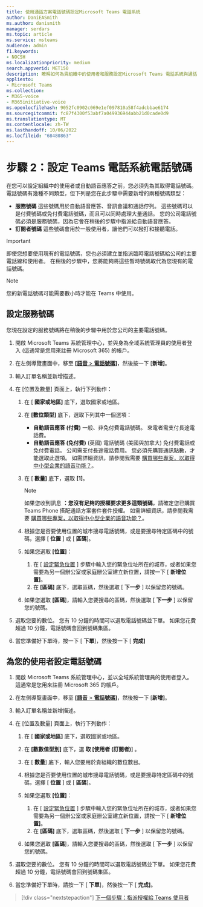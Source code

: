 ```yaml
---
title: 使用通話方案電話號碼設定Microsoft Teams 電話系統
author: DaniEASmith
ms.author: danismith
manager: serdars
ms.topic: article
ms.service: msteams
audience: admin
f1.keywords:
- NOCSH
ms.localizationpriority: medium
search.appverid: MET150
description: 瞭解如何為貴組織中的使用者和服務設定Microsoft Teams 電話系統與通話方案電話號碼。
appliesto:
- Microsoft Teams
ms.collection:
- M365-voice
- M365initiative-voice
ms.openlocfilehash: 9052fc0902c069e1ef097810a58f4adcbbae6174
ms.sourcegitcommit: fc87f4300f53abf7a049936944abb21d0cade0d9
ms.translationtype: MT
ms.contentlocale: zh-TW
ms.lasthandoff: 10/06/2022
ms.locfileid: "68480863"
---
```

# <a name="step-2-set-up-teams-phone-system-phone-numbers"></a>步驟 2：設定 Teams 電話系統電話號碼

在您可以設定組織中的使用者或自動語音應答之前，您必須先為其取得電話號碼。 電話號碼有幾種不同類型，但下列是您在此步驟中需要新增的兩種號碼類型：

- **服務號碼** 這些號碼用於自動語音應答、音訊會議和通話佇列。 這些號碼可以是付費號碼或免付費電話號碼，而且可以同時處理大量通話。 您的公司電話號碼必須是服務號碼，因為它會在稍後的步驟中指派給自動語音應答。
- **訂閱者號碼** 這些號碼會用於一般使用者，讓他們可以撥打和接聽電話。

> [!IMPORTANT]
> 即使您想要使用現有的電話號碼，您也必須建立並指派臨時電話號碼給公司的主要電話線和使用者。 在稍後的步驟中，您將能夠將這些暫時號碼取代為您現有的電話號碼。

> [!NOTE]
> 您的新電話號碼可能需要數小時才能在 Teams 中使用。

## <a name="set-up-a-service-number"></a>設定服務號碼

您現在設定的服務號碼將在稍後的步驟中用於您公司的主要電話號碼。

1. 開啟 Microsoft Teams 系統管理中心，並與身為全域系統管理員的使用者登入 (這通常是您用來註冊 Microsoft 365) 的帳戶。
2. 在左側導覽畫面中，移至 <a href="https://admin.teams.microsoft.com/phone-numbers" target="_blank"> **[語音**  >  **電話號碼]**</a>，然後按一下 [**新增]**。
3. 輸入訂單名稱並新增描述。
4. 在 [位置及數量] 頁面上，執行下列動作：
    1. 在 [ **國家或地區]** 底下，選取國家或地區。
    2. 在 **[數位類型]** 底下，選取下列其中一個選項：

        - **自動語音應答 (付費)** 一般、非免付費電話號碼。 來電者需支付長途電話費。
        - **自動語音應答 (免付費)** (英國) 電話號碼 (美國與加拿大) 免付費電話或免付費電話。 公司需支付長途電話費用。 您必須先購買通訊點數，才能選取此選項。 如需詳細資訊，請參閱我需要 [購買哪些專案，以取得中小型企業的語音功能？](whats-business-voice.md)。

    3. 在 [ **數量]** 底下，選取 **[1]**。
        > [!NOTE]
        > 如果您收到訊息 **：您沒有足夠的授權要求更多這類號碼**，請確定您已購買 Teams Phone 搭配通話方案套件套件授權。 如需詳細資訊，請參閱我需要 [購買哪些專案，以取得中小型企業的語音功能？](whats-business-voice.md)。
    4. 根據您是否要使用位置的城市搜尋電話號碼，或是要搜尋特定區碼中的號碼，選擇 [ **位置** ] 或 [ **區碼**]。
    5. 如果您選取 **[位置]**：

        1. 在 [ [設定緊急位置](set-up-emergency-locations.md) ] 步驟中輸入您的緊急位址所在的城市，或者如果您需要為另一個辦公室或家庭辦公室建立新位置，請按一下 [ **新增位置]**。
        2. 在 **[區碼]** 底下，選取區碼，然後選取 [ **下一步** ] 以保留您的號碼。

    6. 如果您選取 **[區碼**]，請輸入您要搜尋的區碼，然後選取 [ **下一步** ] 以保留您的號碼。

5. 選取您要的數位。 您有 10 分鐘的時間可以選取電話號碼並下單。 如果您花費超過 10 分鐘，電話號碼會回到號碼集區。
6. 當您準備好下單時，按一下 [ **下單**]，然後按一下 [ **完成]**

## <a name="set-up-phone-numbers-for-your-users"></a>為您的使用者設定電話號碼

1. 開啟 Microsoft Teams 系統管理中心，並以全域系統管理員的使用者登入。這通常是您用來註冊 Microsoft 365 的帳戶。
2. 在左側導覽畫面中，移至 <a href="https://admin.teams.microsoft.com/phone-numbers" target="_blank"> **[語音**  >  **電話號碼]**</a>，然後按一下 [**新增]**。
3. 輸入訂單名稱並新增描述。
4. 在 [位置及數量] 頁面上，執行下列動作：

    1. 在 [ **國家或地區]** 底下，選取國家或地區。
    2. 在 **[數數值型別]** 底下，選 **取 [使用者 (訂閱者)**] 。
    3. 在 [ **數量**] 底下，輸入您要用於貴組織的數位數目。
    4. 根據您是否要使用位置的城市搜尋電話號碼，或是要搜尋特定區碼中的號碼，選擇 [ **位置** ] 或 [ **區碼**]。
    5. 如果您選取 **[位置]**：

        1. 在 [ [設定緊急位置](set-up-emergency-locations.md) ] 步驟中輸入您的緊急位址所在的城市，或者如果您需要為另一個辦公室或家庭辦公室建立新位置，請按一下 [ **新增位置]**。
        2. 在 **[區碼]** 底下，選取區碼，然後選取 [ **下一步** ] 以保留您的號碼。

    6. 如果您選取 **[區碼**]，請輸入您要搜尋的區碼，然後選取 [ **下一步** ] 以保留您的號碼。
5. 選取您要的數位。 您有 10 分鐘的時間可以選取電話號碼並下單。 如果您花費超過 10 分鐘，電話號碼會回到號碼集區。
6. 當您準備好下單時，請按一下 [ **下單**]，然後按一下 [ **完成]**。

> [!div class="nextstepaction"]
> [下一個步驟：指派授權給 Teams 使用者](set-up-licenses.md)

